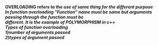 <b>OVERLOADING<b> refers to the <i>use of same thing for the different purpose<i><br>
In function overloading "Function" name must be same but arguments passing through the function must be<br>
different. It is the example of <b>POLYMORPHISM<b> in c++<br>
Types of function overloading<br>
1)number of arguments passed<br>
2)types of argument passed 
